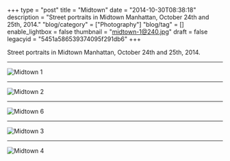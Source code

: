 +++
type = "post"
title = "Midtown"
date = "2014-10-30T08:38:18"
description = "Street portraits in Midtown Manhattan, October 24th and 25th, 2014."
"blog/category" = ["Photography"]
"blog/tag" = []
enable_lightbox = false
thumbnail = "midtown-1@240.jpg"
draft = false
legacyid = "5451a586539374095f291db6"
+++

<p>Street portraits in Midtown Manhattan, October 24th and 25th, 2014.</p>
<hr />
<p><img style="display:block; margin-left:auto; margin-right:auto;" src="midtown-1.jpg" alt="Midtown 1" title="Midtown 1" /></p>
<hr />
<p><img style="display:block; margin-left:auto; margin-right:auto;" src="midtown-2.jpg" alt="Midtown 2" title="Midtown 2" /></p>
<hr />
<p><img style="display:block; margin-left:auto; margin-right:auto;" src="midtown-6.jpg" alt="Midtown 6" title="Midtown 6" /></p>
<hr />
<p><img style="display:block; margin-left:auto; margin-right:auto;" src="midtown-3.jpg" alt="Midtown 3" title="Midtown 3" /></p>
<hr />
<p><img style="display:block; margin-left:auto; margin-right:auto;" src="midtown-4.jpg" alt="Midtown 4" title="Midtown 4" /></p>
    